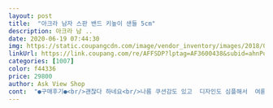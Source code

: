 ```yaml
---
layout: post 
title:  "아크라 남자 스판 밴드 키높이 샌들 5cm" 
description: 아크라 남 ..
date: 2020-06-19 07:44:30 
img: https://static.coupangcdn.com/image/vendor_inventory/images/2018/05/29/19/7/99006f6c-887e-470a-a03e-e7a216d5db26.jpg 
linkUrl: https://link.coupang.com/re/AFFSDP?lptag=AF3600438&subid=ahnPublicAsk&pageKey=95900353&itemId=295716476&vendorItemId=3727317840&traceid=V0-113-6695dc8980e5a049 
categories: [1007] 
color: f44336 
price: 29800 
author: Ask View Shop 
cont:  "●구매후기●<br/>괜찮다 하네요<br/>나름 쿠션감도 있고  디자인도 심플해서  여름한철 시원하게 신을수있겠어요<br/>발뒷굼치 부분이 밴드형식이면 더 좋았을텐데 그부분이조금 아쉽네요<br/>배송빠르고 제품좋은거같으며 아주 가볍고 튼튼한거같으나.<br/>우려했던데로 뒤끈조절하는게없어 조임이안되서 좀 헐렁한게 아쉬워요.<br/>살살 걸으면될거같아요.<br/>.<br/>신고다녀봤는데 키높이 티도아나고 헐렁거림도없어 좋아요^^<br/>상품평이좋아서  신랑꺼 구매했는데<br/>생각보다 편하고 부드러워요 아직 신어 보지 않아서 견고성은 모르겠습니다<br/>" 
---
```

